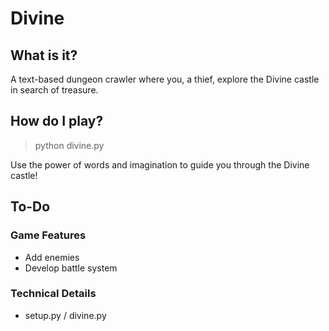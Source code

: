 # Divine #

## What is it? ##
A text-based dungeon crawler where you, a thief, explore the Divine
castle in search of treasure.

## How do I play? ##
> python divine.py

Use the power of words and imagination to guide you through the Divine castle!

## To-Do ##

### Game Features ###
* Add enemies
* Develop battle system

### Technical Details
* setup.py / divine.py
